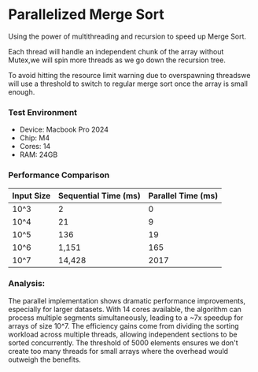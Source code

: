 # Parallelized Merge Sort

Using the power of multithreading and recursion to speed up Merge Sort.

Each thread will handle an independent chunk of the array without Mutex,we will spin more threads as we go down the recursion tree.

To avoid hitting the resource limit warning due to overspawning threadswe will use a threshold to switch to regular merge sort once the array is small enough.

### Test Environment
- Device: Macbook Pro 2024
- Chip: M4
- Cores: 14
- RAM: 24GB

### Performance Comparison

| Input Size | Sequential Time (ms) | Parallel Time (ms) |
|------------|---------------------|-------------------|
| 10^3       | 2                   | 0               |
| 10^4       | 21                  | 9               |
| 10^5       | 136                 | 19              |
| 10^6       | 1,151               | 165             |
| 10^7       | 14,428              | 2017            |


### Analysis:
The parallel implementation shows dramatic performance improvements, especially for larger datasets. With 14 cores available, the algorithm can process multiple segments simultaneously, leading to a ~7x speedup for arrays of size 10^7. The efficiency gains come from dividing the sorting workload across multiple threads, allowing independent sections to be sorted concurrently. The threshold of 5000 elements ensures we don't create too many threads for small arrays where the overhead would outweigh the benefits.